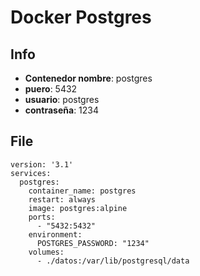 # Docker Postgres

## Info
- **Contenedor nombre**: postgres
- **puero**: 5432
- **usuario**: postgres
- **contraseña**: 1234

## File
~~~
version: '3.1'
services:
  postgres:
    container_name: postgres
    restart: always
    image: postgres:alpine
    ports:
      - "5432:5432"
    environment:
      POSTGRES_PASSWORD: "1234"
    volumes:
      - ./datos:/var/lib/postgresql/data
~~~
